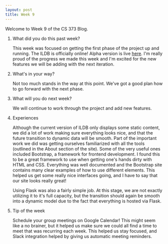```yaml
---
layout: post
title: Week 9
---
```


Welcome to Week 9 of the CS 373 Blog.

1. What did you do this past week?

	This week was focused on getting the first phase of the project up and running. The ILDB is officially online! Alpha version is live [here](http://www.ildb.me). I'm really proud of the progress we made this week and I'm excited for the new features we will be adding with the next iteration.


2. What's in your way?

	Not too much stands in the way at this point. We've got a good plan how to go forward with the next phase.

3. What will you do next week?

	We will continue to work through the project and add new features.

4. Experiences

	Although the current version of ILDB only displays some static content, we did a lot of work making sure everything looks nice, and that the future transition to dynamic data will be smooth. Part of the important work we did was getting ourselves familiarized with all the tools (outlined in the About section of the site). Some of the very useful ones included Bootstrap, a framework for frontend development. I found this to be a great framework to use when getting one's hands dirty with HTML and CSS. Everything was well documented and the Bootstrap site contains many clear examples of how to use different elements. This helped us get some really nice interfaces going, and I have to say that our site looks really great!

	Using Flask was also a fairly simple job. At this stage, we are not exactly utilizing it to it's full capacity, but the transition should again be smooth into a dynamic model due to the fact that everything is hosted via Flask.

5. Tip of the week

	Schedule your group meetings on Google Calendar! This might seem like a no brainer, but it helped us make sure we could all find a time to meet that was recurring each week. This helped us stay focused, and Slack integration helped by giving us automatic meeting reminders.
